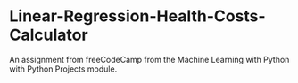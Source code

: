 # Linear-Regression-Health-Costs-Calculator
An assignment from freeCodeCamp from the Machine Learning with Python with Python Projects module.
